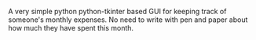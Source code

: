 A very simple python python-tkinter based GUI for keeping track of someone's monthly expenses. 
No need to write with pen and paper about how much they have spent this month.
